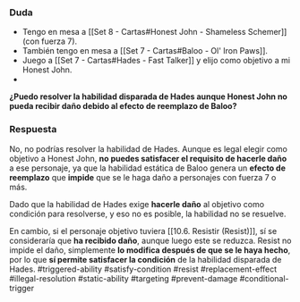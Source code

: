 ### Duda
- Tengo en mesa a [[Set 8 - Cartas#Honest John - Shameless Schemer]] (con fuerza 7).
- También tengo en mesa a [[Set 7 - Cartas#Baloo - Ol' Iron Paws]].
- Juego a [[Set 7 - Cartas#Hades - Fast Talker]] y elijo como objetivo a mi Honest John.
- 
**¿Puedo resolver la habilidad disparada de Hades aunque Honest John no pueda recibir daño debido al efecto de reemplazo de Baloo?**
### Respuesta
No, no podrías resolver la habilidad de Hades. Aunque es legal elegir como objetivo a Honest John, **no puedes satisfacer el requisito de hacerle daño** a ese personaje, ya que la habilidad estática de Baloo genera un **efecto de reemplazo** que **impide** que se le haga daño a personajes con fuerza 7 o más.

Dado que la habilidad de Hades exige **hacerle daño** al objetivo como condición para resolverse, y eso no es posible, la habilidad no se resuelve.

En cambio, si el personaje objetivo tuviera  [[10.6. Resistir (Resist)]], sí se consideraría que **ha recibido daño**, aunque luego este se reduzca. Resist no impide el daño, simplemente **lo modifica después de que se le haya hecho**, por lo que **sí permite satisfacer la condición** de la habilidad disparada de Hades.
#triggered-ability #satisfy-condition #resist #replacement-effect #illegal-resolution #static-ability #targeting #prevent-damage #conditional-trigger